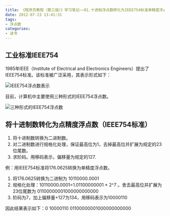 ```yaml
---
title: 《程序员教程（第三版）》学习笔记——01.十进制浮点数转化为IEEE754标准单精度浮点数
date: 2012-07-23 13:41:31
tags:
- 浮点数
categories:
- 读书
---
```



## 工业标准IEEE754

1985年IEEE（Institute of Electrical and Electronics Engineers）提出了IEEE754标准。该标准被广泛采用，其表示形式如下：
<!--more-->

![IEEE754浮点数表示](IEEE754浮点数表示.jpg)

目前，计算机中主要使用三种形式的IEEE754浮点数。

![三种形式的IEEE754浮点数](三种形式的IEEE754浮点数.jpg)


## 将十进制数转化为点精度浮点数（IEEE754标准）

1. 将十进制数转换为二进制数。
2. 对二进制数进行规格化处理，保证最高位为1，去掉最高位并扩展为规定的23位尾数。
3. 求阶码。用移码表示，偏移量为规定的127.

例：用IEEE754标准将176.0625转换为单精度浮点数。
1. 将176.0625转换为二进制为 10110000.0001
2. 规格化处理：10110000.0001=1.01100000001 × 2^7 。舍去最高位并扩展为23位尾数为
    01100000001000000000000
3. 阶码为7，加上偏移量+127为134，用移码表示为10000110 

因此结果表示如下：0 10000110 01100000001000000000000